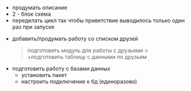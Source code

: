 + продумать описание 
+ 2 - блок схема
+ переделать цикл так чтобы приветствие выводилось только один раз при запуске
- добавить/продумать работу со списком друзей
	> подготовить модуль для работы с друзьями
      >  
	+подготовить таблицу с данными по друзьям
+ подготовить работу с базами данных 
	+ установить пакет
	+ настроить подключение к бд (единоразово)